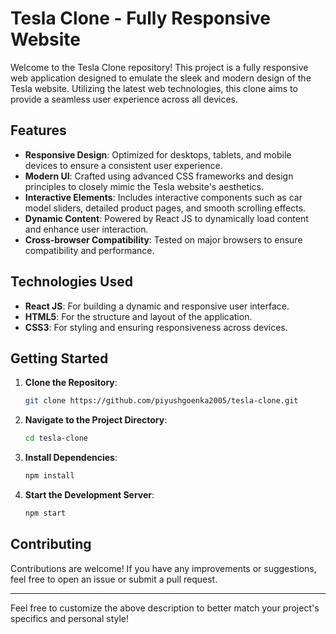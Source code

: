 # Tesla Clone - Fully Responsive Website

Welcome to the Tesla Clone repository! This project is a fully responsive web application designed to emulate the sleek and modern design of the Tesla website. Utilizing the latest web technologies, this clone aims to provide a seamless user experience across all devices.

## Features

- **Responsive Design**: Optimized for desktops, tablets, and mobile devices to ensure a consistent user experience.
- **Modern UI**: Crafted using advanced CSS frameworks and design principles to closely mimic the Tesla website's aesthetics.
- **Interactive Elements**: Includes interactive components such as car model sliders, detailed product pages, and smooth scrolling effects.
- **Dynamic Content**: Powered by React JS to dynamically load content and enhance user interaction.
- **Cross-browser Compatibility**: Tested on major browsers to ensure compatibility and performance.

## Technologies Used

- **React JS**: For building a dynamic and responsive user interface.
- **HTML5**: For the structure and layout of the application.
- **CSS3**: For styling and ensuring responsiveness across devices.

## Getting Started

1. **Clone the Repository**:
   ```bash
   git clone https://github.com/piyushgoenka2005/tesla-clone.git
   ```
2. **Navigate to the Project Directory**:
   ```bash
   cd tesla-clone
   ```
3. **Install Dependencies**:
   ```bash
   npm install
   ```
4. **Start the Development Server**:
   ```bash
   npm start
   ```

## Contributing

Contributions are welcome! If you have any improvements or suggestions, feel free to open an issue or submit a pull request.

---

Feel free to customize the above description to better match your project's specifics and personal style!
